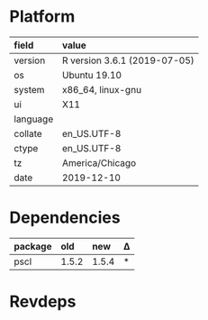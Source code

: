 # Platform

|field    |value                        |
|:--------|:----------------------------|
|version  |R version 3.6.1 (2019-07-05) |
|os       |Ubuntu 19.10                 |
|system   |x86_64, linux-gnu            |
|ui       |X11                          |
|language |                             |
|collate  |en_US.UTF-8                  |
|ctype    |en_US.UTF-8                  |
|tz       |America/Chicago              |
|date     |2019-12-10                   |

# Dependencies

|package |old   |new   |Δ  |
|:-------|:-----|:-----|:--|
|pscl    |1.5.2 |1.5.4 |*  |

# Revdeps

